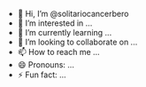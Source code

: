 - 👋 Hi, I’m @solitariocancerbero
- 👀 I’m interested in ...
- 🌱 I’m currently learning ...
- 💞️ I’m looking to collaborate on ...
- 📫 How to reach me ...
- 😄 Pronouns: ...
- ⚡ Fun fact: ...

<!---
solitariocancerbero/solitariocancerbero is a ✨ special ✨ repository because its `README.md` (this file) appears on your GitHub profile.
You can click the Preview link to take a look at your changes.
--->
